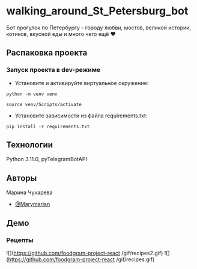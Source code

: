 
# walking_around_St_Petersburg_bot
Бот прогулок по Петербургу - городу любви, мостов, великой истории, котиков, вкусной еды и много чего ещё ♥️


## Распаковка проекта
### Запуск проекта в dev-режиме
- Установите и активируйте виртуальное окружение:
```
python -m venv venv
```
``` 
source venv/Scripts/activate
``` 
- Установите зависимости из файла requirements.txt:
```
pip install -r requirements.txt
``` 

## Технологии
Python 3.11.0, pyTelegramBotAPI

## Авторы
Марина Чухарева
- [@Marymarian](https://www.github.com/Marymarian)

## Демо
### Рецепты
![](https://github.com/foodgram-project-react
/gif/recipes2.gif) 
![](https://github.com/foodgram-project-react
/gif/recipes.gif) 
